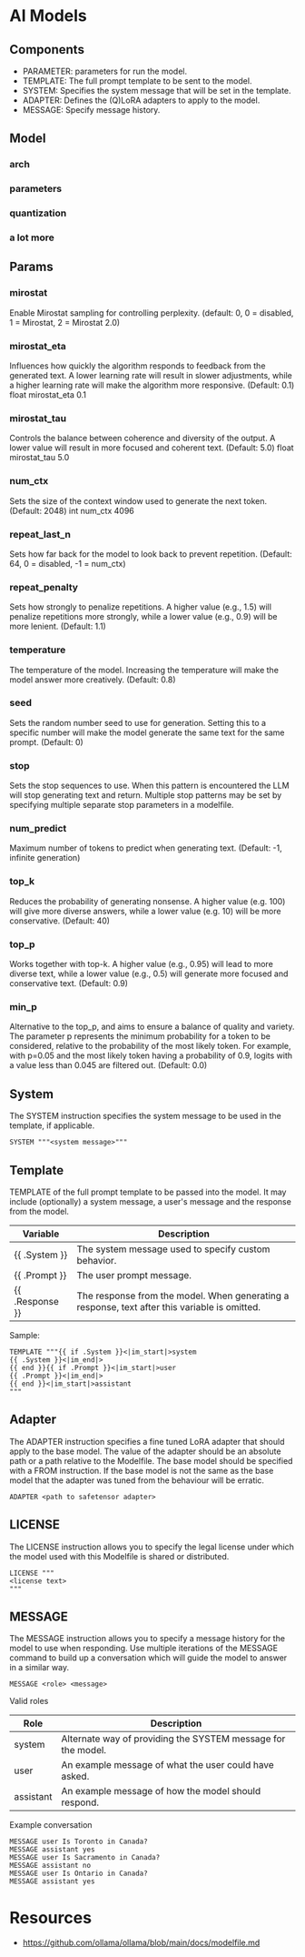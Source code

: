 # AI Models

## Components

- PARAMETER: parameters for run the model.
- TEMPLATE: The full prompt template to be sent to the model.
- SYSTEM: Specifies the system message that will be set in the template.
- ADAPTER: Defines the (Q)LoRA adapters to apply to the model.
- MESSAGE: Specify message history.

## Model

### arch

### parameters

### quantization

### a lot more

## Params

### mirostat

Enable Mirostat sampling for controlling perplexity. (default: 0, 0 = disabled, 1 = Mirostat, 2 = Mirostat 2.0)

### mirostat_eta

Influences how quickly the algorithm responds to feedback from the generated text. A lower learning rate will result in
slower adjustments, while a higher learning rate will make the algorithm more responsive. (Default: 0.1)    float
mirostat_eta 0.1

### mirostat_tau

Controls the balance between coherence and diversity of the output. A lower value will result in more focused and
coherent text. (Default: 5.0)    float mirostat_tau 5.0

### num_ctx

Sets the size of the context window used to generate the next token. (Default: 2048)    int num_ctx 4096

### repeat_last_n

Sets how far back for the model to look back to prevent repetition. (Default: 64, 0 = disabled, -1 = num_ctx)

### repeat_penalty

Sets how strongly to penalize repetitions. A higher value (e.g., 1.5) will penalize repetitions more strongly, while a
lower value (e.g., 0.9) will be more lenient. (Default: 1.1)

### temperature

The temperature of the model. Increasing the temperature will make the model answer more creatively. (Default: 0.8)

### seed

Sets the random number seed to use for generation. Setting this to a specific number will make the model generate the
same text for the same prompt. (Default: 0)

### stop

Sets the stop sequences to use. When this pattern is encountered the LLM will stop generating text and return. Multiple
stop patterns may be set by specifying multiple separate stop parameters in a modelfile.

### num_predict

Maximum number of tokens to predict when generating text. (Default: -1, infinite generation)

### top_k

Reduces the probability of generating nonsense. A higher value (e.g. 100) will give more diverse answers, while a lower
value (e.g. 10) will be more conservative. (Default: 40)

### top_p

Works together with top-k. A higher value (e.g., 0.95) will lead to more diverse text, while a lower value (e.g., 0.5)
will generate more focused and conservative text. (Default: 0.9)

### min_p

Alternative to the top_p, and aims to ensure a balance of quality and variety. The parameter p represents the minimum
probability for a token to be considered, relative to the probability of the most likely token. For example, with p=0.05
and the most likely token having a probability of 0.9, logits with a value less than 0.045 are filtered out. (Default:
0.0)

## System

The SYSTEM instruction specifies the system message to be used in the template, if applicable.

    SYSTEM """<system message>"""

## Template
TEMPLATE of the full prompt template to be passed into the model. It may include (optionally) a system message, a user's message and the response from the model.

| Variable          | 	Description                                                                                  |
|-------------------|-----------------------------------------------------------------------------------------------|
| {{ .System }}     | 	The system message used to specify custom behavior.                                          |
| {{ .Prompt }} 	 | The user prompt message.                                                                      |
| {{ .Response }} 	 | The response from the model. When generating a response, text after this variable is omitted. |


Sample:

    TEMPLATE """{{ if .System }}<|im_start|>system
    {{ .System }}<|im_end|>
    {{ end }}{{ if .Prompt }}<|im_start|>user
    {{ .Prompt }}<|im_end|>
    {{ end }}<|im_start|>assistant
    """

## Adapter

The ADAPTER instruction specifies a fine tuned LoRA adapter that should apply to the base model. The value of the adapter should be an absolute path or a path relative to the Modelfile. The base model should be specified with a FROM instruction. If the base model is not the same as the base model that the adapter was tuned from the behaviour will be erratic.

    ADAPTER <path to safetensor adapter>


## LICENSE

The LICENSE instruction allows you to specify the legal license under which the model used with this Modelfile is shared or distributed.

    LICENSE """
    <license text>
    """

## MESSAGE

The MESSAGE instruction allows you to specify a message history for the model to use when responding. Use multiple iterations of the MESSAGE command to build up a conversation which will guide the model to answer in a similar way.

    MESSAGE <role> <message>

Valid roles 

| Role      | 	Description                                                  |
|-----------|---------------------------------------------------------------|
| system    | 	Alternate way of providing the SYSTEM message for the model. |
| user      | An example message of what the user could have asked.         |
| assistant | 	An example message of how the model should respond.          |


Example conversation

    MESSAGE user Is Toronto in Canada?
    MESSAGE assistant yes
    MESSAGE user Is Sacramento in Canada?
    MESSAGE assistant no
    MESSAGE user Is Ontario in Canada?
    MESSAGE assistant yes



# Resources

- https://github.com/ollama/ollama/blob/main/docs/modelfile.md